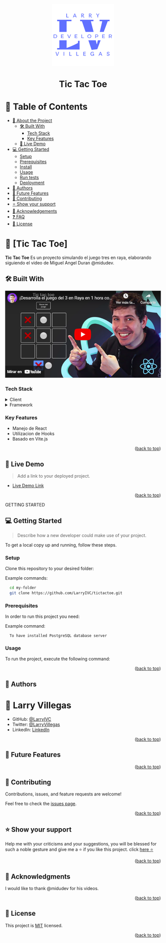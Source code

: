 <a name="readme-top"></a>

<div align="center" style="text-align: center">
  <img src = "logo.png">  
  <h1><b>Tic Tac Toe</b></h1>
</div>
<!-- TABLE OF CONTENTS -->

# 📗 Table of Contents

- [📖 About the Project](#about-project)
  - [🛠 Built With](#built-with)
    - [Tech Stack](#tech-stack)
    - [Key Features](#key-features)
  - [🚀 Live Demo](#live-demo)
- [💻 Getting Started](#getting-started)
  - [Setup](#setup)
  - [Prerequisites](#prerequisites)
  - [Install](#install)
  - [Usage](#usage)
  - [Run tests](#run-tests)
  - [Deployment](#triangular_flag_on_post-deployment)
- [👥 Authors](#authors)
- [🔭 Future Features](#future-features)
- [🤝 Contributing](#contributing)
- [⭐️ Show your support](#support)
- [🙏 Acknowledgements](#acknowledgements)
- [❓ FAQ](#faq)
- [📝 License](#license)

<!-- PROJECT DESCRIPTION -->

# 📖 [Tic Tac Toe] <a name="about-project"></a>

**Tic Tac Toe** Es un proyecto simulando el juego tres en raya, elaborando siguiendo el video de Miguel Angel Duran @midudev.

## 🛠 Built With <a name="built-with"></a>
<a href='https://www.youtube.com/embed/oWPFcuH8x6M?si=hBRr1Oss0tku8IlS' target='_blank'>
  <img src='miniatura.png' alt='¡midudev tic tac toe!' />
</a>

### Tech Stack <a name="tech-stack"></a>

<details>
  <summary>Client</summary>
  <ul>
    <li><a href="https://es.react.dev/">React</a></li>
    <li><a href="https://developer.mozilla.org/es/docs/Web/JavaScript">JavaScript</a></li>
    <li><a href="https://developer.mozilla.org/es/docs/Web/CSS">CSS</a></li>
  </ul>
</details>

<details>
<summary>Framework</summary>
  <ul>
    <li><a href="https://vitejs.dev/">Vite.js</a></li>
  </ul>
</details>

<!-- Features -->

### Key Features <a name="key-features"></a>

- Manejo de React
- Utilizacion de Hooks
- Basado en Vite.js

<p align="right">(<a href="#readme-top">back to top</a>)</p>

<!-- LIVE DEMO -->

## 🚀 Live Demo <a name="live-demo"></a>

> Add a link to your deployed project.

- [Live Demo Link](https://tic-tac-toe-larrydev.netlify.app/)

<p align="right">(<a href="#readme-top">back to top</a>)</p>

GETTING STARTED

## 💻 Getting Started <a name="getting-started"></a>

> Describe how a new developer could make use of your project.

To get a local copy up and running, follow these steps.

### Setup

Clone this repository to your desired folder:

Example commands:

```sh
  cd my-folder
  git clone https://github.com/LarryIVC/tictactoe.git
```

### Prerequisites

In order to run this project you need:

Example command:

```
  To have installed PostgreSQL database server
```

### Usage

To run the project, execute the following command:

<p align="right">(<a href="#readme-top">back to top</a>)</p>

<!-- AUTHORS -->

## 👥 Authors <a name="authors"></a>

# 👤 **Larry Villegas**

- GitHub: [@LarryIVC](https://github.com/LarryIVC)
- Twitter: [@LarryVillegas](https://twitter.com/LarryVillegas)
- LinkedIn: [LinkedIn](https://www.linkedin.com/in/larryvillegascostas/)

<p align="right">(<a href="#readme-top">back to top</a>)</p>

<!-- FUTURE FEATURES -->

## 🔭 Future Features <a name="future-features"></a>

<p align="right">(<a href="#readme-top">back to top</a>)</p>

<!-- CONTRIBUTING -->

## 🤝 Contributing <a name="contributing"></a>

Contributions, issues, and feature requests are welcome!

Feel free to check the [issues page](https://github.com/LarryIVC/tictactoe/issues).

<p align="right">(<a href="#readme-top">back to top</a>)</p>

<!-- SUPPORT -->

## ⭐️ Show your support <a name="support"></a>

Help me with your criticisms and your suggestions, you will be blessed for such a noble gesture and give me a ⭐️ if you like this project. click [here ⭐️](https://github.com/LarryIVC/tictactoe)

<p align="right">(<a href="#readme-top">back to top</a>)</p>

<!-- ACKNOWLEDGEMENTS -->

## 🙏 Acknowledgments <a name="acknowledgements"></a>

I would like to thank @midudev for his videos.<br>

<p align="right">(<a href="#readme-top">back to top</a>)</p>

<!-- LICENSE -->

## 📝 License <a name="license"></a>

This project is [MIT](./LICENSE) licensed.

<p align="right">(<a href="#readme-top">back to top</a>)</p>
